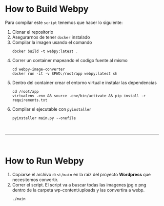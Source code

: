 # How to Build Webpy

Para compilar este `script` tenemos que hacer lo siguiente:
1. Clonar el repositorio
1. Asegurarnos de tener `docker` instalado
1. Compilar la imagen usando el comando
    ```
    docker build -t webpy:latest .
    ```
1. Correr un container mapeando el codigo fuente al mismo
    ```
    cd webpy-image-converter
    docker run -it -v $PWD:/root/app webpy:latest sh
    ```
1. Dentro del container crear el entorno virtual e instalar las dependencias
    ```
    cd /root/app
    virtualenv .env && source .env/bin/activate && pip install -r requirements.txt
    ```
1. Compilar el ejecutable con `pyinstaller`
    ```
    pyinstaller main.py --onefile
    ```

<br />

---

<br />

# How to Run Webpy
1. Copiarse el archivo `dist/main` en la raiz del proyecto **Wordpress** que necesitemos convertir.
1. Correr el script. El script va a buscar todas las imagenes jpg o png dentro de la carpeta wp-content/uploads y las convertira a webp.
    ```
    ./main
    ```